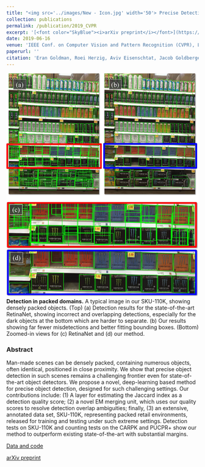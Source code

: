 ```yaml
---
title: "<img src='../images/New - Icon.jpg' width='50'> Precise Detection in Densely Packed Scenes"
collection: publications
permalink: /publication/2019_CVPR
excerpt: '[<font color="SkyBlue"><i>arXiv preprint</i></font>](https://arxiv.org/abs/1904.00853)'
date: 2019-06-16
venue: 'IEEE Conf. on Computer Vision and Pattern Recognition (CVPR), Long Beach, CA'
paperurl: ''
citation: 'Eran Goldman, Roei Herzig, Aviv Eisenschtat, Jacob Goldberger, Tal Hassner. <i> Precise Detection in Densely Packed Scenes.</i> IEEE Conf. on Computer Vision and Pattern Recognition (CVPR), Long Beach, CA, 2019.'
---
```


<img src='../projects/PreciseDetection/teaser.jpg'><br/>
<b>Detection in packed domains.</b> A typical image in our SKU-110K, showing densely packed objects. (Top) (a) Detection results for the state-of-the-art RetinaNet, showing incorrect and overlapping detections, especially for the dark objects at the bottom which are harder to separate. (b) Our results showing far fewer misdetections and better fitting bounding boxes. (Bottom) Zoomed-in views for (c) RetinaNet and (d) our method.



### Abstract
Man-made scenes can be densely packed, containing numerous objects, often identical, positioned in close proximity. We show that precise object detection in such scenes remains a challenging frontier even for state-of-the-art object detectors. We propose a novel, deep-learning based method for precise object detection, designed for such challenging settings. Our contributions include: (1) A layer for estimating the Jaccard index as a detection quality score; (2) a novel EM merging unit, which uses our quality scores to resolve detection overlap ambiguities; finally, (3) an extensive, annotated data set, SKU-110K, representing packed retail environments, released for training and testing under such extreme settings. Detection tests on SKU-110K and counting tests on the CARPK and PUCPR+ show our method to outperform existing state-of-the-art with substantial margins.


[Data and code](https://www.github.com/eg4000/SKU110K_CVPR19)

[arXiv preprint](https://arxiv.org/abs/1904.00853)
